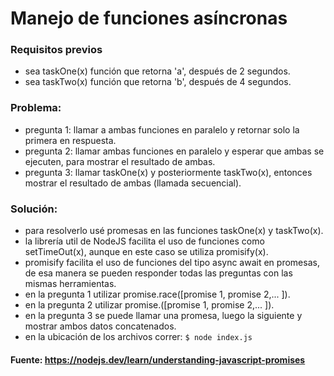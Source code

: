 # Manejo de funciones asíncronas
### Requisitos previos
- sea taskOne(x) función que retorna 'a', después de 2 segundos.
- sea taskTwo(x) función que retorna 'b', después de 4 segundos.

### Problema: 
- pregunta 1: llamar a ambas funciones en paralelo y retornar solo la primera en respuesta.
- pregunta 2: llamar ambas funciones en paralelo y esperar que ambas se ejecuten, para mostrar el resultado de ambas.
- pregunta 3: llamar taskOne(x) y posteriormente taskTwo(x), entonces mostrar el resultado de ambas (llamada secuencial).

### Solución: 
- para resolverlo usé promesas en las funciones taskOne(x) y taskTwo(x).
- la librería util de NodeJS facilita el uso de funciones como setTimeOut(x), aunque en este caso se utiliza promisify(x).
- promisify facilita el uso de funciones del tipo async await en promesas, de esa manera se pueden responder todas las preguntas con las mismas herramientas.
- en la pregunta 1 utilizar promise.race([promise 1, promise 2,... ]).
- en la pregunta 2 utilizar promise.([promise 1, promise 2,... ]).
- en la pregunta 3 se puede llamar una promesa, luego la siguiente y mostrar ambos datos concatenados.
- en la ubicación de los archivos correr:
`$ node index.js`

#### Fuente: https://nodejs.dev/learn/understanding-javascript-promises